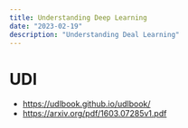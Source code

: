 ```yaml
---
title: Understanding Deep Learning
date: "2023-02-19"
description: "Understanding Deal Learning"
---
```

# UDI
* https://udlbook.github.io/udlbook/
* https://arxiv.org/pdf/1603.07285v1.pdf
